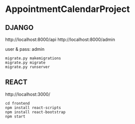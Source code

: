 ﻿# AppointmentCalendarProject

## DJANGO
http://localhost:8000/api
http://localhost:8000/admin

user & pass: admin

```
migrate.py makemigrations
migrate.py migrate
migrate.py runserver
```

## REACT
http://localhost:3000/
```
cd frontend
npm install react-scripts
npm install react-bootstrap
npm start

```
